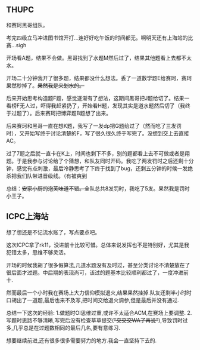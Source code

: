 ## THUPC

和赛珂黑哥组队。

考完四级立马冲进图书馆开打...连好好吃午饭的时间都无。啊明天还有上海站的比赛...sigh

开场看A题，结果不会做。黑哥找到了水题M然后过了，结果其他题看上去都不太水。

开场二十分钟我开了很多题，结果都没什么想法。丢了一道数学题E给赛珂，赛珂果然秒掉了。~~果然我是来划水的。~~

后来开始思考构造题F题，感觉逐渐有了想法，这期间黑哥把J题给切了。结果一看榜F无人过，吓得我赶紧扔了，开始看H题，发现其实是道水题然后切了（我终于过题了）。后来赛珂把博弈题B题想了出来。

后来赛珂和黑哥一直在想K题，我写了一发dp把G题给过了（然而吃了三发罚时），又开始写终于讨论清楚的F，写了很久很久终于写完了。没想到交上去直接AC。

过了7题之后就一直卡在K上，时间也剩下不多，别的题都看上去不可做或者是翔题。于是我参与讨论给了个猜想，和队友同时开码。我吃了两发罚时之后还剩十分钟，感觉有点刺激，最后冷静思考了下终于找到了bug，还剩五分钟的时候一发绝杀把我们队带进晋级线。（有被爽到

总结：~~安家小厨的泡芙味道不错。~~全队总共8发罚时，我吃了5发。果然我是罚时小王子。

## ICPC上海站

想了想还是不记流水账了，写点要点吧。

这次ICPC拿了rk11，没进前十比较可惜。总体来说发挥也不是特别好，尤其是我犯错太多，思维不够灵活。

开场的时候我胡了很多假算法,几道水题没有及时过，甚至分类讨论不清楚放在了很后面才过题。中后期的表现尚可，该过的题基本比较顺利都过了，一度冲进前十.

然而最后一个小时我在赛场上大力信仰模拟退火,结果果然挂掉.队友还剩半小时时口胡出了一道题,最后也来不及写,把时间交给退火调参,但是最后并没有通过.

总结一下这次的经验:
1.做题时OI思维过重,或许不太适合ACM,在赛场上要调整.
2.写题时思路不够清晰,写完后没有检查草草提交(~~"交交交WA了再说"~~),导致罚时过多,几乎总是在过题数相同的最后几名,要有意练习.

想要继续前进,还有很多很多需要努力的地方.我会一直坚持下去的.